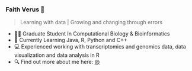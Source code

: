 ### Faith Verus 👋

> Learning with data  | Growing and changing through errors 

- 👩‍🔬 Graduate Student In Computational Biology & Bioinformatics 
- 🔭 Currently Learning Java, R, Python and C++ 
- 💻 Experienced working with transcriptomics and genomics data, data visualization and data analysis in R
- 🔍 Find out more about me here: [@](https://twitter.com/Faith_verus)







